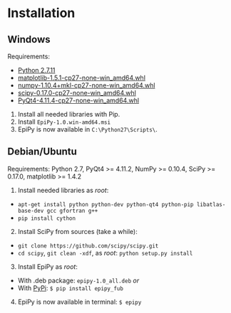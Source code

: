 # Installation

## Windows

Requirements:

* [Python 2.7.11](https://www.python.org/downloads/release/python-2711/)
* [matplotlib-1.5.1-cp27-none-win_amd64.whl](http://www.lfd.uci.edu/~gohlke/pythonlibs/#matplotlib)
* [numpy-1.10.4+mkl-cp27-none-win_amd64.whl](http://www.lfd.uci.edu/~gohlke/pythonlibs/#numpy)
* [scipy-0.17.0-cp27-none-win_amd64.whl](http://www.lfd.uci.edu/~gohlke/pythonlibs/#scipy)
* [PyQt4-4.11.4-cp27-none-win_amd64.whl](http://www.lfd.uci.edu/~gohlke/pythonlibs/#pyqt4)

1. Install all needed libraries with Pip.
2. Install `EpiPy-1.0.win-amd64.msi`
3. EpiPy is now available in `C:\Python27\Scripts\`.

## Debian/Ubuntu
Requirements: Python 2.7, PyQt4 >= 4.11.2, NumPy >= 0.10.4, SciPy >= 0.17.0, matplotlib >= 1.4.2

1. Install needed libraries as *root*:
 * `apt-get install python python-dev python-qt4 python-pip libatlas-base-dev gcc gfortran g++`
 * `pip install cython`
2. Install SciPy from sources  (take a while): 
 * `git clone https://github.com/scipy/scipy.git`
 * `cd scipy`, `git clean -xdf`, as *root*: `python setup.py install`
3. Install EpiPy as *root*:
 * With .deb package: `epipy-1.0_all.deb` *or*
 * With [PyPi](http://pypi.python.org/pypi/epipy_fub): `$ pip install epipy_fub`
4. EpiPy is now available in terminal: `$ epipy`



